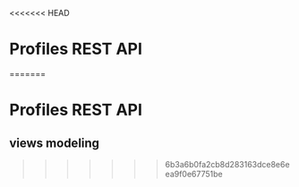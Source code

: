 <<<<<<< HEAD
# Profiles REST API

=======
# Profiles REST API
## views modeling

>>>>>>> 6b3a6b0fa2cb8d283163dce8e6eea9f0e67751be
